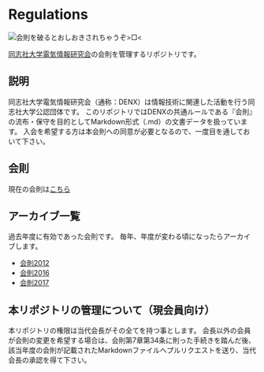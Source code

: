 # Regulations
![会則を破るとおしおきされちゃうぞ>□<](https://img.gifmagazine.net/gifmagazine/images/973195/original.gif)

[同志社大学電気情報研究会](https://denx.jp/)の会則を管理するリポジトリです。

## 説明

同志社大学電気情報研究会（通称：DENX）は情報技術に関連した活動を行う同志社大学公認団体です。
このリポジトリではDENXの共通ルールである『会則』の流布・保守を目的としてMarkdown形式（.md）の文書データを扱っています。
入会を希望する方は本会則への同意が必要となるので、一度目を通しておいて下さい。

## 会則

現在の会則は[こちら]()

## アーカイブ一覧

過去年度に有効であった会則です。
毎年、年度が変わる頃になったらアーカイブします。

- [会則2012]()
- [会則2016]()
- [会則2017](https://github.com/denx-jp/regulations/blob/master/regulations2017.md)

## 本リポジトリの管理について（現会員向け）

本リポジトリの権限は当代会長がその全てを持つ事とします。
会長以外の会員が会則の変更を希望する場合は、会則第7章第34条に則った手続きを踏んだ後、該当年度の会則が記載されたMarkdownファイルへプルリクエストを送り、当代会長の承認を得て下さい。